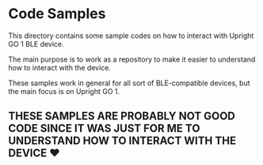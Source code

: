 # Code Samples

This directory contains some sample codes on how to interact with Upright GO 1 BLE device.

The main purpose is to work as a repository to make it easier to understand how to interact with the device.

These samples work in general for all sort of BLE-compatible devices, but the main focus is on Upright GO 1.

## THESE SAMPLES ARE PROBABLY NOT GOOD CODE SINCE IT WAS JUST FOR ME TO UNDERSTAND HOW TO INTERACT WITH THE DEVICE :heart:
